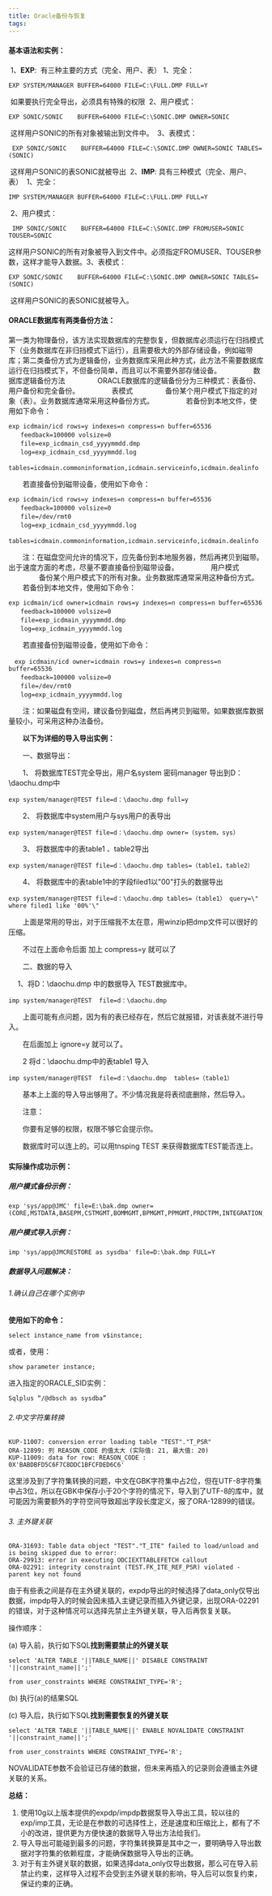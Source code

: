 ```yaml
---
title: Oracle备份与恢复
tags:
---
```


#### 基本语法和实例： 

​    1、**EXP**: 
​      有三种主要的方式（完全、用户、表） 
​      1、完全：           

```
EXP SYSTEM/MANAGER BUFFER=64000 FILE=C:\FULL.DMP FULL=Y 
```

​          如果要执行完全导出，必须具有特殊的权限 
​      2、用户模式： 

```
EXP SONIC/SONIC    BUFFER=64000 FILE=C:\SONIC.DMP OWNER=SONIC 
```

​          这样用户SONIC的所有对象被输出到文件中。 
​      3、表模式：

```
 EXP SONIC/SONIC    BUFFER=64000 FILE=C:\SONIC.DMP OWNER=SONIC TABLES=(SONIC) 
```

​          这样用户SONIC的表SONIC就被导出 
​    2、**IMP**: 
​      具有三种模式（完全、用户、表） 
​      1、完全： 

```
IMP SYSTEM/MANAGER BUFFER=64000 FILE=C:\FULL.DMP FULL=Y 
```

​      2、用户模式： 

```
 IMP SONIC/SONIC    BUFFER=64000 FILE=C:\SONIC.DMP FROMUSER=SONIC TOUSER=SONIC 
```

​          这样用户SONIC的所有对象被导入到文件中。必须指定FROMUSER、TOUSER参数，这样才能导入数据。 
​      3、表模式： 

```
EXP SONIC/SONIC    BUFFER=64000 FILE=C:\SONIC.DMP OWNER=SONIC TABLES=(SONIC) 
```

​          这样用户SONIC的表SONIC就被导入。

#### ORACLE数据库有两类备份方法：

第一类为物理备份，该方法实现数据库的完整恢复，但数据库必须运行在归挡模式下（业务数据库在非归挡模式下运行），且需要极大的外部存储设备，例如磁带库；第二类备份方式为逻辑备份，业务数据库采用此种方式，此方法不需要数据库运行在归挡模式下，不但备份简单，而且可以不需要外部存储设备。
　　
　　数据库逻辑备份方法
　　
　　ORACLE数据库的逻辑备份分为三种模式：表备份、用户备份和完全备份。
　　
　　表模式
　　
　　备份某个用户模式下指定的对象（表）。业务数据库通常采用这种备份方式。
　　
　　若备份到本地文件，使用如下命令：

```
exp icdmain/icd rows=y indexes=n compress=n buffer=65536
　　feedback=100000 volsize=0
　　file=exp_icdmain_csd_yyyymmdd.dmp
　　log=exp_icdmain_csd_yyyymmdd.log
　　tables=icdmain.commoninformation,icdmain.serviceinfo,icdmain.dealinfo
```


　　若直接备份到磁带设备，使用如下命令：

```
exp icdmain/icd rows=y indexes=n compress=n buffer=65536
　　feedback=100000 volsize=0
　　file=/dev/rmt0
　　log=exp_icdmain_csd_yyyymmdd.log
　　tables=icdmain.commoninformation,icdmain.serviceinfo,icdmain.dealinfo
```

　　注：在磁盘空间允许的情况下，应先备份到本地服务器，然后再拷贝到磁带。出于速度方面的考虑，尽量不要直接备份到磁带设备。
　　
　　用户模式
　　
　　备份某个用户模式下的所有对象。业务数据库通常采用这种备份方式。
　　若备份到本地文件，使用如下命令：

```
exp icdmain/icd owner=icdmain rows=y indexes=n compress=n buffer=65536
　　feedback=100000 volsize=0
　　file=exp_icdmain_yyyymmdd.dmp
　　log=exp_icdmain_yyyymmdd.log
```

　　若直接备份到磁带设备，使用如下命令：

```
　exp icdmain/icd owner=icdmain rows=y indexes=n compress=n buffer=65536
　　feedback=100000 volsize=0
　　file=/dev/rmt0
　　log=exp_icdmain_yyyymmdd.log
```

　　注：如果磁盘有空间，建议备份到磁盘，然后再拷贝到磁带。如果数据库数据量较小，可采用这种办法备份。

　　**以下为详细的导入导出实例：**

　　一、数据导出：

　　1、 将数据库TEST完全导出，用户名system 密码manager 导出到D：\daochu.dmp中

```
exp system/manager@TEST file=d：\daochu.dmp full=y
```

　　2、 将数据库中system用户与sys用户的表导出

```
exp system/manager@TEST file=d：\daochu.dmp owner=（system，sys）
```

　　3、 将数据库中的表table1 、table2导出

```
exp system/manager@TEST file=d：\daochu.dmp tables=（table1，table2）
```

　　4、 将数据库中的表table1中的字段filed1以"00"打头的数据导出

```
exp system/manager@TEST file=d：\daochu.dmp tables=（table1） query=\" where filed1 like '00%'\"
```

　　上面是常用的导出，对于压缩我不太在意，用winzip把dmp文件可以很好的压缩。

　　不过在上面命令后面 加上 compress=y  就可以了

 

　　二、数据的导入

 　 1、将D：\daochu.dmp 中的数据导入 TEST数据库中。

```
imp system/manager@TEST  file=d：\daochu.dmp
```

　　上面可能有点问题，因为有的表已经存在，然后它就报错，对该表就不进行导入。

　　在后面加上 ignore=y 就可以了。

　　2 将d：\daochu.dmp中的表table1 导入

```
imp system/manager@TEST  file=d：\daochu.dmp  tables=（table1）
```

　　基本上上面的导入导出够用了。不少情况我是将表彻底删除，然后导入。

　　注意：

　　你要有足够的权限，权限不够它会提示你。

　　数据库时可以连上的。可以用tnsping TEST 来获得数据库TEST能否连上。

#### 实际操作成功示例：

##### 用户模式备份示例：

```
exp 'sys/app@JMC' file=E:\bak.dmp owner=(CORE,MSTDATA,BASEPM,CSTMGMT,BOMMGMT,BPMGMT,PPMGMT,PRDCTPM,INTEGRATION,JMCPP)
```

##### 用户模式导入示例：

```
imp 'sys/app@JMCRESTORE as sysdba' file=D:\bak.dmp FULL=Y
```

##### 数据导入问题解决：

###### 1.确认自己在哪个实例中

**使用如下的命令：**    

```
select instance_name from v$instance;
```

或者，使用：

```
show parameter instance;
```

进入指定的ORACLE_SID实例：

```
Sqlplus “/@dbsch as sysdba”
```

###### 2.中文字符集转换

```
KUP-11007: conversion error loading table "TEST"."T_PSR"
ORA-12899: 列 REASON_CODE 的值太大 (实际值: 21, 最大值: 20)
KUP-11009: data for row: REASON_CODE : 0X'BABDBFD5C6F7C8DDC1BFCFDED6C6'
```

这里涉及到了字符集转换的问题，中文在GBK字符集中占2位，但在UTF-8字符集中占3位，所以在GBK中保存小于20个字符的情况下，导入到了UTF-8的库中，就可能因为需要额外的字符空间导致超出字段长度定义，报了ORA-12899的错误。



###### 3. 主外键关联

```
ORA-31693: Table data object "TEST"."T_ITE" failed to load/unload and is being skipped due to error:
ORA-29913: error in executing ODCIEXTTABLEFETCH callout
ORA-02291: integrity constraint (TEST.FK_ITE_REF_PSR) violated - parent key not found
```

由于有些表之间是存在主外键关联的，expdp导出的时候选择了data_only仅导出数据，impdp导入的时候会因未插入主键记录而插入外键记录，出现ORA-02291的错误，对于这种情况可以选择先禁止主外键关联，导入后再恢复关联。

操作顺序：

(a) 导入前，执行如下SQL**找到需要禁止的外键关联**

```
select 'ALTER TABLE '||TABLE_NAME||' DISABLE CONSTRAINT '||constraint_name||';' 

from user_constraints WHERE CONSTRAINT_TYPE='R';
```

(b) 执行(a)的结果SQL

(c) 导入后，执行如下SQL**找到需要恢复的外键关联**

```
select 'ALTER TABLE '||TABLE_NAME||' ENABLE NOVALIDATE CONSTRAINT '||constraint_name||';' 

from user_constraints WHERE CONSTRAINT_TYPE='R';
```

NOVALIDATE参数不会验证已存储的数据，但未来再插入的记录则会遵循主外键关联的关系。



**总结：**

1. 使用10g以上版本提供的expdp/impdp数据泵导入导出工具，较以往的exp/imp工具，无论是在参数的可选择性上，还是速度和压缩比上，都有了不小的改进，提供更为方便快速的数据导入导出方法给我们。
2. 导入导出可能碰到最多的问题，字符集转换算是其中之一，要明确导入导出数据对字符集的依赖程度，才能确保数据导入导出的正确。
3. 对于有主外键关联的数据，如果选择data_only仅导出数据，那么可在导入前禁止约束，这样导入过程不会受到主外键关联的影响，导入后可以恢复约束，保证约束的正确。
   

